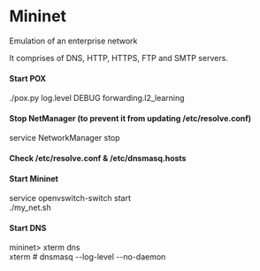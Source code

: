 # Mininet
Emulation of an enterprise network

It comprises of DNS, HTTP, HTTPS, FTP and SMTP servers.

#### Start POX
./pox.py log.level DEBUG forwarding.l2_learning

#### Stop NetManager (to prevent it from updating /etc/resolve.conf)
service NetworkManager stop

#### Check /etc/resolve.conf & /etc/dnsmasq.hosts

#### Start Mininet
service openvswitch-switch start\
./my_net.sh

#### Start DNS
mininet> xterm dns\
xterm # dnsmasq --log-level --no-daemon
